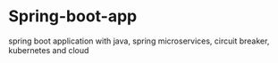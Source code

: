 # Spring-boot-app
spring boot application with java, spring microservices,    circuit breaker, kubernetes and cloud
